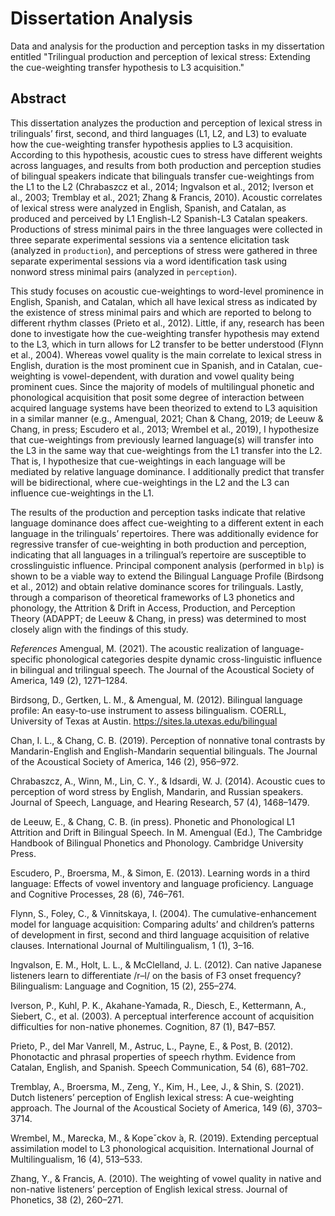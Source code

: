 # Dissertation Analysis
Data and analysis for the production and perception tasks in my dissertation entitled "Trilingual production and perception of lexical stress: Extending the cue-weighting transfer hypothesis to L3 acquisition."

## Abstract

This dissertation analyzes the production and perception of lexical stress in trilinguals’ first, second, and third languages (L1, L2, and L3) to evaluate how the cue-weighting transfer hypothesis applies to L3 acquisition. According to this hypothesis, acoustic cues to stress have different weights across languages, and results from both production and perception studies of bilingual speakers indicate that bilinguals transfer cue-weightings from the L1 to the L2 (Chrabaszcz et al., 2014; Ingvalson et al., 2012; Iverson et al., 2003; Tremblay et al., 2021; Zhang & Francis, 2010). Acoustic correlates of lexical stress were analyzed in English, Spanish, and Catalan, as produced and perceived by L1 English-L2 Spanish-L3 Catalan speakers. Productions of stress minimal pairs in the three languages were collected in three separate experimental sessions via a sentence elicitation task (analyzed in `production`), and perceptions of stress were gathered in three separate experimental sessions via a word identification task using nonword stress minimal pairs (analyzed in `perception`).

This study focuses on acoustic cue-weightings to word-level prominence in English, Spanish, and Catalan, which all have lexical stress as indicated by the existence of stress minimal pairs and which are reported to belong to different rhythm classes (Prieto et al., 2012). Little, if any, research has been done to investigate how the cue-weighting transfer hypothesis may extend to the L3, which in turn allows for L2 transfer to be better understood (Flynn et al., 2004). Whereas vowel quality is the main correlate to lexical stress in English, duration is the most prominent cue in Spanish, and in Catalan, cue-weighting is vowel-dependent,
with duration and vowel quality being prominent cues. Since the majority of models of multilingual phonetic and phonological acquisition that posit some degree of interaction between acquired language systems have been theorized to extend to L3 aquisition in a similar manner (e.g., Amengual, 2021; Chan & Chang, 2019; de Leeuw & Chang, in press; Escudero et al., 2013; Wrembel et al., 2019), I hypothesize that cue-weightings from previously learned language(s) will transfer into the L3 in the same way that cue-weightings from the L1 transfer into the L2. That is, I hypothesize that cue-weightings in each language will be mediated by relative language dominance. I additionally predict that transfer will be bidirectional, where cue-weightings in the L2 and the L3 can influence cue-weightings in the L1.

The results of the production and perception tasks indicate that relative language dominance does affect cue-weighting to a different extent in each language in the trilinguals’ repertoires. There was additionally evidence for regressive transfer of cue-weighting in both production and perception, indicating that all languages in a trilingual’s repertoire are susceptible to
crosslinguistic influence. Principal component analysis (performed in `blp`) is shown to be a viable way to extend the Bilingual Language Profile (Birdsong et al., 2012) and obtain relative dominance scores for trilinguals. Lastly, through a comparison of theoretical frameworks of L3 phonetics and phonology, the Attrition & Drift in Access, Production, and Perception Theory (ADAPPT; de Leeuw & Chang, in press) was determined to most closely align with the findings of this study.



*References*
Amengual, M. (2021). The acoustic realization of language-specific phonological categories despite dynamic cross-linguistic influence in bilingual and trilingual speech. The Journal of the Acoustical Society of America, 149 (2), 1271–1284.

Birdsong, D., Gertken, L. M., & Amengual, M. (2012). Bilingual language profile: An easy-to-use instrument to assess bilingualism. COERLL, University of Texas at Austin. https://sites.la.utexas.edu/bilingual

Chan, I. L., & Chang, C. B. (2019). Perception of nonnative tonal contrasts by Mandarin-English and English-Mandarin sequential bilinguals. The Journal of the Acoustical Society of America, 146 (2), 956–972.

Chrabaszcz, A., Winn, M., Lin, C. Y., & Idsardi, W. J. (2014). Acoustic cues to perception of word stress by English, Mandarin, and Russian speakers. Journal of Speech, Language, and Hearing Research, 57 (4), 1468–1479.

de Leeuw, E., & Chang, C. B. (in press). Phonetic and Phonological L1 Attrition and Drift in Bilingual Speech. In M. Amengual (Ed.), The Cambridge Handbook of Bilingual Phonetics and Phonology. Cambridge University Press.

Escudero, P., Broersma, M., & Simon, E. (2013). Learning words in a third language: Effects of vowel inventory and language proficiency. Language and Cognitive Processes, 28 (6), 746–761.

Flynn, S., Foley, C., & Vinnitskaya, I. (2004). The cumulative-enhancement model for language acquisition: Comparing adults’ and children’s patterns of development in first, second and third language acquisition of relative clauses. International Journal of Multilingualism, 1 (1), 3–16.

Ingvalson, E. M., Holt, L. L., & McClelland, J. L. (2012). Can native Japanese listeners learn to differentiate /r–l/ on the basis of F3 onset frequency? Bilingualism: Language and Cognition, 15 (2), 255–274.

Iverson, P., Kuhl, P. K., Akahane-Yamada, R., Diesch, E., Kettermann, A., Siebert, C., et al. (2003). A perceptual interference account of acquisition difficulties for non-native phonemes. Cognition, 87 (1), B47–B57. 

Prieto, P., del Mar Vanrell, M., Astruc, L., Payne, E., & Post, B. (2012). Phonotactic and phrasal properties of speech rhythm. Evidence from Catalan, English, and Spanish. Speech Communication, 54 (6), 681–702.

Tremblay, A., Broersma, M., Zeng, Y., Kim, H., Lee, J., & Shin, S. (2021). Dutch listeners’ perception of English lexical stress: A cue-weighting approach. The Journal of the Acoustical Society of America, 149 (6), 3703–3714.

Wrembel, M., Marecka, M., & Kopeˇckov ́a, R. (2019). Extending perceptual assimilation model to L3 phonological acquisition. International Journal of Multilingualism, 16 (4), 513–533.

Zhang, Y., & Francis, A. (2010). The weighting of vowel quality in native and non-native listeners’ perception of English lexical stress. Journal of Phonetics, 38 (2), 260–271.

